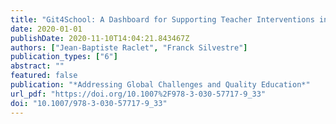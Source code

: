 ```yaml
---
title: "Git4School: A Dashboard for Supporting Teacher Interventions in Software Engineering Courses"
date: 2020-01-01
publishDate: 2020-11-10T14:04:21.843467Z
authors: ["Jean-Baptiste Raclet", "Franck Silvestre"]
publication_types: ["6"]
abstract: ""
featured: false
publication: "*Addressing Global Challenges and Quality Education*"
url_pdf: "https://doi.org/10.1007%2F978-3-030-57717-9_33"
doi: "10.1007/978-3-030-57717-9_33"
---
```


